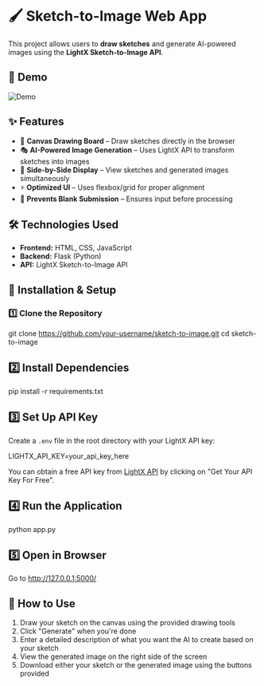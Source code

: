 # 🖌️ Sketch-to-Image Web App

This project allows users to **draw sketches** and generate AI-powered images using the **LightX Sketch-to-Image API**.

## 📸 Demo

![Demo](demo_screenshot.png)

## ✨ Features

- 🎨 **Canvas Drawing Board** – Draw sketches directly in the browser
- 🎭 **AI-Powered Image Generation** – Uses LightX API to transform sketches into images
- 📌 **Side-by-Side Display** – View sketches and generated images simultaneously
- ⚡ **Optimized UI** – Uses flexbox/grid for proper alignment
- 🚫 **Prevents Blank Submission** – Ensures input before processing

## 🛠️ Technologies Used

- **Frontend:** HTML, CSS, JavaScript
- **Backend:** Flask (Python)
- **API:** LightX Sketch-to-Image API

## 🚀 Installation & Setup

### 1️⃣ Clone the Repository

git clone https://github.com/your-username/sketch-to-image.git
cd sketch-to-image

## 2️⃣ Install Dependencies

pip install -r requirements.txt

## 3️⃣ Set Up API Key

Create a `.env` file in the root directory with your LightX API key:

LIGHTX_API_KEY=your_api_key_here

You can obtain a free API key from [LightX API](https://www.lightxeditor.com/api/) by clicking on "Get Your API Key For Free".

## 4️⃣ Run the Application

python app.py

## 5️⃣ Open in Browser

Go to http://127.0.0.1:5000/

## 📝 How to Use

1. Draw your sketch on the canvas using the provided drawing tools
2. Click "Generate" when you're done
3. Enter a detailed description of what you want the AI to create based on your sketch
4. View the generated image on the right side of the screen
5. Download either your sketch or the generated image using the buttons provided
